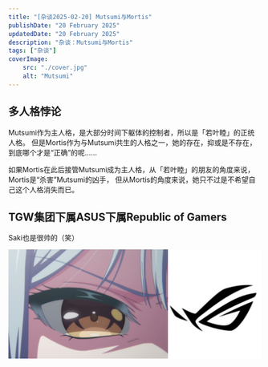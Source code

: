 ```yaml
---
title: "[杂谈2025-02-20] Mutsumi与Mortis"
publishDate: "20 February 2025"
updatedDate: "20 February 2025"
description: "杂谈：Mutsumi与Mortis"
tags: ["杂谈"]
coverImage:
    src: "./cover.jpg"
    alt: "Mutsumi"
---
```


## 多人格悖论

Mutsumi作为主人格，是大部分时间下躯体的控制者，所以是「若叶睦」的正统人格。
但是Mortis作为与Mutsumi共生的人格之一，她的存在，抑或是不存在，到底哪个才是“正确”的呢……

如果Mortis在此后接管Mutsumi成为主人格，从「若叶睦」的朋友的角度来说，Mortis是“杀害”Mutsumi的凶手，
但从Mortis的角度来说，她只不过是不希望自己这个人格消失而已。

## TGW集团下属ASUS下属Republic of Gamers

Saki也是很帅的（笑）

![Saki_ROG](./saki_rog.png)
